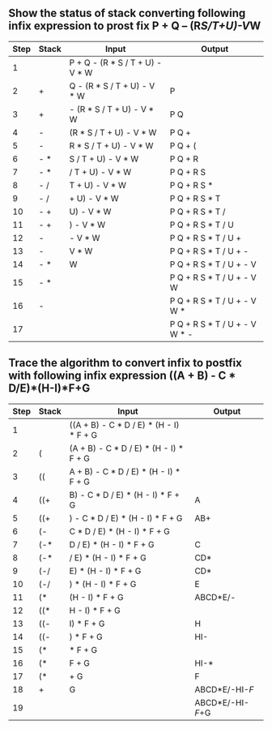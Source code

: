 ## Show the status of stack converting following infix expression to prost fix P + Q – (R*S/T+U)-V*W

| Step | Stack | Input                               | Output                      |
|------|-------|-------------------------------------|------------------------------|
| 1    |       | P + Q - (R * S / T + U) - V * W     |                              |
| 2    | +     | Q - (R * S / T + U) - V * W         | P                            |
| 3    | +     | - (R * S / T + U) - V * W           | P Q                          |
| 4    | -     | (R * S / T + U) - V * W             | P Q +                        |
| 5    | -     | R * S / T + U) - V * W              | P Q + (                      |
| 6    | - *   | S / T + U) - V * W                  | P Q + R                      |
| 7    | - *   | / T + U) - V * W                    | P Q + R S                    |
| 8    | - /   | T + U) - V * W                      | P Q + R S *                  |
| 9    | - /   | + U) - V * W                        | P Q + R S * T                |
| 10   | - +   | U) - V * W                          | P Q + R S * T /              |
| 11   | - +   | ) - V * W                           | P Q + R S * T / U            |
| 12   | -     | - V * W                             | P Q + R S * T / U +          |
| 13   | -     | V * W                               | P Q + R S * T / U + -        |
| 14   | - *   | W                                   | P Q + R S * T / U + - V      |
| 15   | - *   |                                     | P Q + R S * T / U + - V W    |
| 16   | -     |                                     | P Q + R S * T / U + - V W *  |
| 17   |       |                                     | P Q + R S * T / U + - V W * -|

## Trace the algorithm to convert infix to postfix with following infix expression ((A + B) - C * D/E)*(H-I)*F+G

| Step | Stack   | Input                                       | Output                   |
|------|---------|---------------------------------------------|--------------------------|
| 1    |         | ((A + B) - C * D / E) * (H - I) * F + G      |                          |
| 2    | (       | (A + B) - C * D / E) * (H - I) * F + G       |                          |
| 3    | ((      | A + B) - C * D / E) * (H - I) * F + G         |                          |
| 4    | ((+     | B) - C * D / E) * (H - I) * F + G             | A                        |
| 5    | ((+     | ) - C * D / E) * (H - I) * F + G              | AB+                      |
| 6    | (-      | C * D / E) * (H - I) * F + G                  |                          |
| 7    | (-*     | D / E) * (H - I) * F + G                      | C                        |
| 8    | (-*     | / E) * (H - I) * F + G                        | CD*                      |
| 9    | (-/     | E) * (H - I) * F + G                          | CD*                      |
| 10   | (-/     | ) * (H - I) * F + G                           | E                        |
| 11   | (*      | (H - I) * F + G                               | ABCD*E/-                 |
| 12   | ((*     | H - I) * F + G                                |                          |
| 13   | ((-     | I) * F + G                                    | H                        |
| 14   | ((-     | ) * F + G                                     | HI-                      |
| 15   | (*      | * F + G                                       |                          |
| 16   | (*      | F + G                                         | HI-*                     |
| 17   | (*      | + G                                           | F                        |
| 18   | +       | G                                             | ABCD*E/-HI-*F*           |
| 19   |         |                                               | ABCD*E/-HI-*F*+G         |
